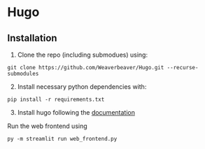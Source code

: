 # Hugo

## Installation

1. Clone the repo (including submodues) using:

```
git clone https://github.com/Weaverbeaver/Hugo.git --recurse-submodules
```

2. Install necessary python dependencies with:

```
pip install -r requirements.txt
```

3. Install hugo following the [documentation](https://gohugo.io/installation/windows/)


Run the web frontend using 

```
py -m streamlit run web_frontend.py
```
